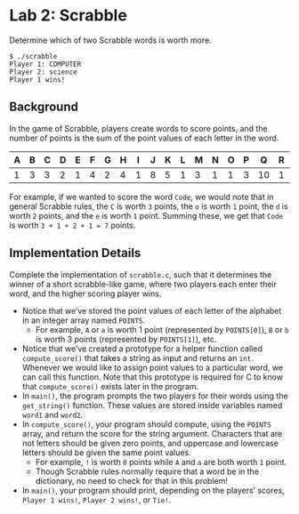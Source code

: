 # Lab 2: Scrabble
Determine which of two Scrabble words is worth more.
```
$ ./scrabble
Player 1: COMPUTER
Player 2: science
Player 1 wins!
```

## Background
In the game of Scrabble, players create words to score points, and the number of points is the sum of the point values of each letter in the word.

A|B|C|D|E|F|G|H|I|J|K|L|M|N|O|P|Q |R|S|T|U|V|W|X|Y|Z
-|-|-|-|-|-|-|-|-|-|-|-|-|-|-|-|--|-|-|-|-|-|-|-|-|-
1|3|3|2|1|4|2|4|1|8|5|1|3|1|1|3|10|1|1|1|1|4|4|8|4|10

For example, if we wanted to score the word ```Code```, we would note that in general Scrabble rules, the ```C``` is worth ```3``` points, the ```o``` is worth ```1``` point, the ```d``` is worth ```2``` points, and the ```e``` is worth ```1``` point. Summing these, we get that ```Code``` is worth
```3 + 1 + 2 + 1 = 7``` points.

## Implementation Details
Complete the implementation of ```scrabble.c```, such that it determines the winner of a short scrabble-like game, where two players each enter their word, and the higher scoring player wins.

* Notice that we’ve stored the point values of each letter of the alphabet in an integer array named ```POINTS```.
  * For example, ```A``` or ```a``` is worth 1 point (represented by ```POINTS[0]```), ```B``` or ```b``` is worth 3 points (represented by ```POINTS[1]```), etc.
* Notice that we’ve created a prototype for a helper function called ```compute_score()``` that takes a string as input and returns an ```int```. Whenever we would like to assign point values to a particular word, we can call this function. Note that this prototype is required for C to know that ```compute_score()``` exists later in the program.
* In ```main()```, the program prompts the two players for their words using the ```get_string()``` function. These values are stored inside variables named ```word1``` and ```word2```.
* In ```compute_score()```, your program should compute, using the ```POINTS``` array, and return the score for the string argument. Characters that are not letters should be given zero points, and uppercase and lowercase letters should be given the same point values.
  * For example, ```!``` is worth ```0``` points while ```A``` and ```a``` are both worth ```1``` point.
  * Though Scrabble rules normally require that a word be in the dictionary, no need to check for that in this problem!
* In ```main()```, your program should print, depending on the players’ scores, ```Player 1 wins!```, ```Player 2 wins!```, or ```Tie!```.
